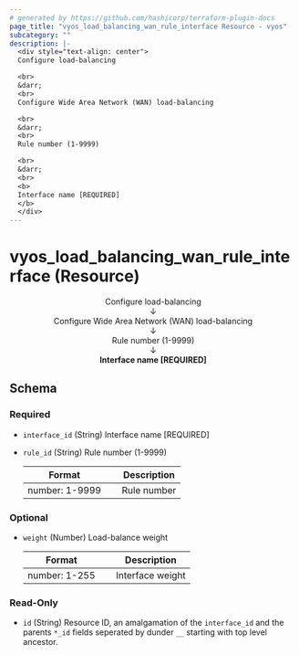 ```yaml
---
# generated by https://github.com/hashicorp/terraform-plugin-docs
page_title: "vyos_load_balancing_wan_rule_interface Resource - vyos"
subcategory: ""
description: |-
  <div style="text-align: center">
  Configure load-balancing

  <br>
  &darr;
  <br>
  Configure Wide Area Network (WAN) load-balancing

  <br>
  &darr;
  <br>
  Rule number (1-9999)

  <br>
  &darr;
  <br>
  <b>
  Interface name [REQUIRED]
  </b>
  </div>
---
```


# vyos_load_balancing_wan_rule_interface (Resource)

<div style="text-align: center">
Configure load-balancing

<br>
&darr;
<br>
Configure Wide Area Network (WAN) load-balancing

<br>
&darr;
<br>
Rule number (1-9999)

<br>
&darr;
<br>
<b>
Interface name [REQUIRED]
</b>
</div>



<!-- schema generated by tfplugindocs -->
## Schema

### Required

- `interface_id` (String) Interface name [REQUIRED]
- `rule_id` (String) Rule number (1-9999)

    |  Format &emsp; | Description  |
    |----------|---------------|
    |  number: 1-9999  &emsp; |  Rule number  |

### Optional

- `weight` (Number) Load-balance weight

    |  Format &emsp; | Description  |
    |----------|---------------|
    |  number: 1-255  &emsp; |  Interface weight  |

### Read-Only

- `id` (String) Resource ID, an amalgamation of the `interface_id` and the parents `*_id` fields seperated by dunder `__` starting with top level ancestor.
